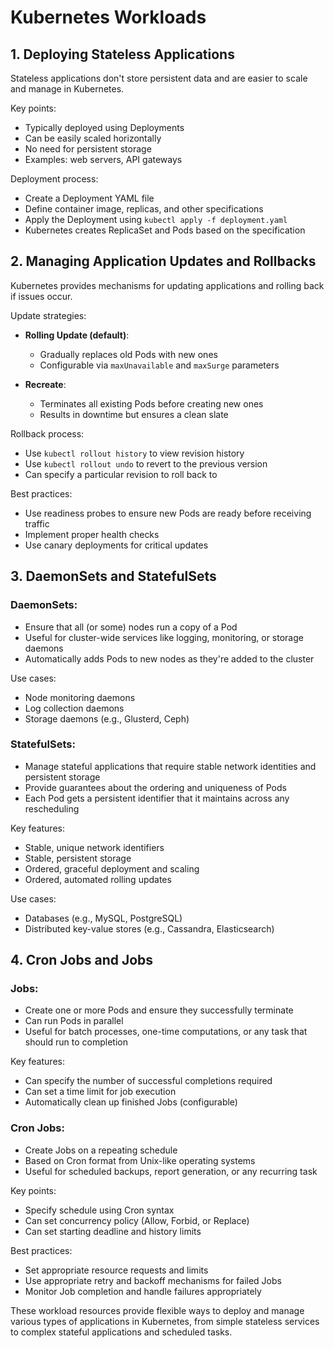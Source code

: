 # Kubernetes Workloads

## 1. Deploying Stateless Applications

Stateless applications don't store persistent data and are easier to scale and manage in Kubernetes.

Key points:
- Typically deployed using Deployments
- Can be easily scaled horizontally
- No need for persistent storage
- Examples: web servers, API gateways

Deployment process:
- Create a Deployment YAML file
- Define container image, replicas, and other specifications
- Apply the Deployment using `kubectl apply -f deployment.yaml`
- Kubernetes creates ReplicaSet and Pods based on the specification

## 2. Managing Application Updates and Rollbacks

Kubernetes provides mechanisms for updating applications and rolling back if issues occur.

Update strategies:
- **Rolling Update (default)**:

  - Gradually replaces old Pods with new ones
  - Configurable via `maxUnavailable` and `maxSurge` parameters
- **Recreate**:
  - Terminates all existing Pods before creating new ones
  - Results in downtime but ensures a clean slate

Rollback process:
- Use `kubectl rollout history` to view revision history
- Use `kubectl rollout undo` to revert to the previous version
- Can specify a particular revision to roll back to

Best practices:
- Use readiness probes to ensure new Pods are ready before receiving traffic
- Implement proper health checks
- Use canary deployments for critical updates

## 3. DaemonSets and StatefulSets

### DaemonSets:

- Ensure that all (or some) nodes run a copy of a Pod
- Useful for cluster-wide services like logging, monitoring, or storage daemons
- Automatically adds Pods to new nodes as they're added to the cluster

Use cases:
- Node monitoring daemons
- Log collection daemons
- Storage daemons (e.g., Glusterd, Ceph)

### StatefulSets:

- Manage stateful applications that require stable network identities and persistent storage
- Provide guarantees about the ordering and uniqueness of Pods
- Each Pod gets a persistent identifier that it maintains across any rescheduling

Key features:
- Stable, unique network identifiers
- Stable, persistent storage
- Ordered, graceful deployment and scaling
- Ordered, automated rolling updates

Use cases:
- Databases (e.g., MySQL, PostgreSQL)
- Distributed key-value stores (e.g., Cassandra, Elasticsearch)

## 4. Cron Jobs and Jobs

### Jobs:

- Create one or more Pods and ensure they successfully terminate
- Can run Pods in parallel
- Useful for batch processes, one-time computations, or any task that should run to completion

Key features:
- Can specify the number of successful completions required
- Can set a time limit for job execution
- Automatically clean up finished Jobs (configurable)

### Cron Jobs:

- Create Jobs on a repeating schedule
- Based on Cron format from Unix-like operating systems
- Useful for scheduled backups, report generation, or any recurring task

Key points:
- Specify schedule using Cron syntax
- Can set concurrency policy (Allow, Forbid, or Replace)
- Can set starting deadline and history limits

Best practices:
- Set appropriate resource requests and limits
- Use appropriate retry and backoff mechanisms for failed Jobs
- Monitor Job completion and handle failures appropriately

These workload resources provide flexible ways to deploy and manage various types of applications in Kubernetes, from simple stateless services to complex stateful applications and scheduled tasks.